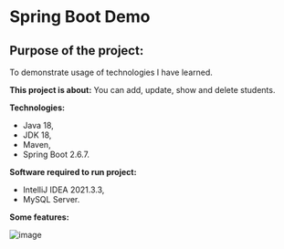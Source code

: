 # Spring Boot Demo
## Purpose of the project:
To demonstrate usage of technologies I have learned.

**This project is about:** You can add, update, show and delete students.

**Technologies:**
- Java 18,
- JDK 18,
- Maven,
- Spring Boot 2.6.7.

**Software required to run project:**
- IntelliJ IDEA 2021.3.3,
- MySQL Server.

**Some features:**

![image](https://user-images.githubusercontent.com/64408066/165375418-56dd12da-3b9d-4d46-88af-2577096e1272.png)
